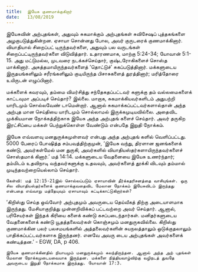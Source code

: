 ```yaml
---
title:  இயேசு குணமாக்குகிறார்
date:   13/08/2019
---
```


இயேசுவின் அற்புதங்கள், அதுவும் சுகமாக்கும் அற்புதங்கள் சுவிசேஷப் புத்தகங்களை அழகுபடுத்துகின்றன. ஏசாயா சொன்னது போல, அவர் குருடரைக் குணமாக்கினார். வியாதியால் சிறைப்பட் டிருந்தவர்களை, அதுவும் பல வருடங்கள் சிறைப்பட்டிருந்தவர்களை விடுவித்தார். உதாரணமாக, மாற்கு 5:24-34; யோவான் 5:1-15. அது மட்டுமல்ல, முடவரை நடக்கச்செய்தார், குஷ்டரோகிகளைச் சொஸ்த மாக்கினார். அசுத்தமாயிருந்தவர்களைத் ‘தொட்டுச்’ சுகப்படுத்தினார். மக்களுடைய இருதயங்களிலும் சரீரங்களிலும் குடியிருந்த பிசாசுகளைத் துரத்தினார்; மரித்தோரை உயிருடன் எழுப்பினார்.

மக்களைக் கவரவும், தம்மை விமர்சித்து சந்தேகதப்பட்டவர் களுக்கு தம் வல்லமைகளைக் காட்டவுமா அப்படிச் செய்தார்? இல்லை. மாறாக, சுகமாக்கியவர்களிடம் அதுபற்றி யாரிடமும் சொல்லவேண் டாமென்றார். ஆனால் சுகமாக்கப்பட்டவர்களால்தான் அந்த அற்புத மான செய்தியை யாரிடமும் சொல்லாமல் இருக்கமுடியவில்லை. அதைவிட முக்கியமான நோக்கத்திற்காக இயேசு அந்த அற்புதங் களைச் செய்தார். அவர் தருகிற இரட்சிப்பை மக்கள் பெற்றுக்கொள்ள வேண்டும் என்பதே இறுதி நோக்கம்.

இயேசு எவ்வளவு மனதுருக்கமுள்ளவர் என்பது அந்த அற்புதங் களில் வெளிப்பட்டது. 5000 பேரைப் போஷித்த சம்பவத்திற்குமுன், ‘இயேசு வந்து, திரளான ஜனங்களைக் கண்டு, அவர்கள்மேல் மன துருகி, அவர்களில் வியாதியஸ்தர்களாயிருந்தவர்களைச் சொஸ்தமாக் கினார்.’ மத் 14:14. மக்களுடைய வேதனையை இயேசு உணர்ந்தார்; தம்மிடம் உதவிநாடி வந்தவர்களுக்கு உதவவும், அவர்களைத் தூக்கி விடவும் தம்மால் முடிந்தவற்றையெல்லாம் செய்தார்.

`கேள்வி: மத் 12:15-21இல் சொல்லப்படும் ஏசாயாவின் தீர்க்கதரிசனத்தை வாசியுங்கள். ஒரு சில வியாதியஸ்தர்களைக் குணமாக்குவதைவிட மேலான நோக்கம் இயேசுவிடம் இருந்தது என்பதை எவ்வாறு மத்தேயுவும் ஏசாயாவும் சுட்டிக்காட்டுகிறார்கள்?`

‘கிறிஸ்து செய்த ஒவ்வோர் அற்புதமும் அவருடைய தெய்வீகத்  திற்கு அடையாளமாக இருந்தது. மேசியாகுறித்து முன்னறிவிக்கப் பட்டவற்றை அவர் செய்தார். ஆனால், பரிசேயர்கள் இந்தக் கிரியை களைக் கண்டு கசப்படைந்தார்கள். மனிதர்களுடைய வேதனைகளைக் கண்டு யூதத்தலைவர்கள் கொஞ்சமும் மனதுருகவில்லை. கிறிஸ்து குணமாக்கின பலர் பலசமயங்களில் அத்தலைவர்களின் சுயநலத்தாலும் ஒடுக்குதலாலும் பாதிக்கப்பட்டவர்களாக இருந்தனர். எனவே அவரு டைய அற்புதங்கள் அவர்களைக் கண்டித்தன.’ - EGW, DA, p 406.

`இயேசு குணமாக்கினதில் நியாயமும் மனதுருக்கமும் கலந்திருந்தன. ஆனால் அந்த அற் புதங்கள் மேலான நோக்கமுடையவையாக இருந்தன. மக்களை நித்தியவாழ்விற்கு வழிநடத் துவதே அவருடைய இறுதி நோக்கமாக இருந்தது. யோவான் 17:3.`